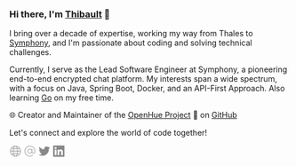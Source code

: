 ### Hi there, I'm **[Thibault](https://www.linkedin.com/in/thibault-pensec)** 👋

I bring over a decade of expertise, working my way from Thales to [Symphony](https://symphony.com), and I'm passionate about coding and solving technical challenges.

Currently, I serve as the Lead Software Engineer at Symphony, a pioneering end-to-end encrypted chat platform. My interests span a wide spectrum, with a focus on Java, Spring Boot, Docker, and an API-First Approach. Also learning [Go](https://github.com/openhue/openhue-cli) on my free time.  

🌐 Creator and Maintainer of the [OpenHue Project](https://www.openhue.io) 🔗 on [GitHub](https://github.com/openhue)

Let's connect and explore the world of code together!

 <a aligh="left" href="https://www.thibaultpensec.io" target="_blank" rel="noreferrer noopener"><img src="https://raw.githubusercontent.com/0xShapeShifter/dev-story/master/public/images/socials/globe.svg" alt="Website" width="22" height="22" /></a>
 <a aligh="left" href="mailto:thibault.pensec@gmail.com" target="_blank" rel="noreferrer noopener"><img src="https://raw.githubusercontent.com/0xShapeShifter/dev-story/master/public/images/socials/at.svg" alt="Email" width="22" height="22" /></a>
 <a aligh="left" href="https://twitter.com/thibauuIt" target="_blank" rel="noreferrer noopener"><img src="https://raw.githubusercontent.com/0xShapeShifter/dev-story/master/public/images/socials/twitter.svg" alt="Twitter" width="22" height="22" /></a>
 <a aligh="left" href="https://www.linkedin.com/in/thibault-pensec" target="_blank" rel="noreferrer noopener"><img src="https://raw.githubusercontent.com/0xShapeShifter/dev-story/master/public/images/socials/linkedin.svg" alt="LinkedIn" width="22" height="22" /></a>  
